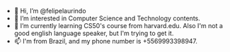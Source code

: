 - 👋 Hi, I’m @felipelaurindo
- 👀 I’m interested in Computer Science and Technology contents.
- 🌱 I’m currently learning CS50's course from harvard.edu. Also I'm not a good english language speaker, but I'm trying to get it.
- 📫 I'm from Brazil, and my phone number is +5569993398947.

<!---
felipelaurindo/felipelaurindo is a ✨ special ✨ repository because its `README.md` (this file) appears on your GitHub profile.
You can click the Preview link to take a look at your changes.
--->
